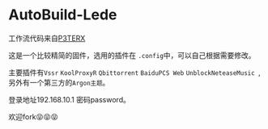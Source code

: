 # AutoBuild-Lede
工作流代码来自[P3TERX](https://github.com/P3TERX/Actions-OpenWrt)

这是一个比较精简的固件，选用的插件在 `.config`中，可以自己根据需要修改。

主要插件有`Vssr` `KoolProxyR` `Qbittorrent` `BaiduPCS Web` `UnblockNeteaseMusic `,另外有一个第三方的`Argon主题`。

登录地址192.168.10.1 密码password。

欢迎fork😝😝😝
